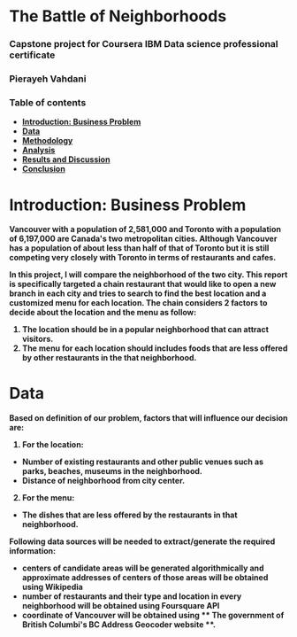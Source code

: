# <b> The Battle of Neighborhoods
### <b> Capstone project for Coursera IBM Data science professional certificate

### <b> Pierayeh Vahdani

### Table of contents
* [Introduction: Business Problem](#introduction)
* [Data](#data)
* [Methodology](#methodology)
* [Analysis](#analysis)
* [Results and Discussion](#results)
* [Conclusion](#conclusion)

# Introduction: Business Problem 

Vancouver with a population of 2,581,000 and Toronto with a population of 6,197,000 are Canada's two metropolitan cities. Although Vancouver has a population of about less than half of that of Toronto but it is still competing very closely with Toronto in terms of restaurants  and cafes. 

   In this project, I will compare the neighborhood of the two city. This report is specifically targeted a chain restaurant that would like to open a new branch in each city and tries to search to find the best
location and a customized menu for each location. The chain considers 2 factors to decide about the location and the menu as follow: 

   1. The location should be in a popular neighborhood that can attract visitors. 
   2. The menu for each location should includes foods that are less offered by other restaurants in the         that neighborhood.  

# Data 

Based on definition of our problem, factors that will influence our decision are:

1. For the location: 
* Number of existing restaurants and other public venues such as parks, beaches, museums in the neighborhood. 
* Distance of neighborhood from city center. 
2. For the menu:
* The dishes that are less offered by the restaurants in that neighborhood.  

Following data sources will be needed to extract/generate the required information:
* centers of candidate areas will be generated algorithmically and approximate addresses of centers of those areas will be obtained using **Wikipedia**
* number of restaurants and their type and location in every neighborhood will be obtained using **Foursquare API**
* coordinate of Vancouver will be obtained using ** The government of British Columbi's BC Address Geocoder website **. 


```python

```
